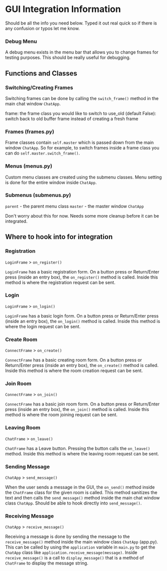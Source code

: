 # GUI Integration Information

Should be all the info you need below. Typed it out real quick so if there is any confusion or typos let me know.

### Debug Menu

A debug menu exists in the menu bar that allows you to change frames for testing purposes. This should be really useful for debugging.

## Functions and Classes

### Switching/Creating Frames

Switching frames can be done by calling the `switch_frame()` method in the main chat window `ChatApp`.

frame: the frame class you would like to switch to
use_old (default False): switch back to old buffer frame instead of creating a fresh frame

### Frames (frames.py)

Frame classes contain `self.master` which is passed down from the main window `ChatApp`. So for example, to switch frames inside a frame class you can do `self.master.switch_frame()`.

### Menus (menus.py)

Custom menu classes are created using the submenu classes. Menu setting is done for the entire window inside `ChatApp`.

### Submenus (submenus.py)

`parent` - the parent menu class
`master` - the master window `ChatApp`

Don't worry about this for now. Needs some more cleanup before it can be integrated.

## Where to hook into for integration

### Registration

`LoginFrame` > `on_register()`

`LoginFrame` has a basic registration form. On a button press or Return/Enter press (inside an entry box), the `on_register()` method is called. Inside this method is where the registration request can be sent.

### Login

`LoginFrame` > `on_login()`

`LoginFrame` has a basic login form. On a button press or Return/Enter press (inside an entry box), the `on_login()` method is called. Inside this method is where the login request can be sent.

### Create Room

`ConnectFrame` > `on_create()`

`ConnectFrame` has a basic creating room form. On a button press or Return/Enter press (inside an entry box), the `on_create()` method is called. Inside this method is where the room creation request can be sent.

### Join Room

`ConnectFrame` > `on_join()`

`ConnectFrame` has a basic join room form. On a button press or Return/Enter press (inside an entry box), the `on_join()` method is called. Inside this method is where the room joining request can be sent.

### Leaving Room

`ChatFrame` > `on_leave()`

`ChatFrame` has a Leave button. Pressing the button calls the `on_leave()` method. Inside this method is where the leaving room request can be sent.

### Sending Message

`ChatApp` > `send_message()`

When the user sends a message in the GUI, the `on_send()` method inside the `ChatFrame` class for the given room is called. This method sanitizes the text and then calls the `send_message()` method inside the main chat window class `ChatApp`. Should be able to hook directly into `send_message()`. 

### Receiving Message

`ChatApp` > `receive_message()`

Receiving a message is done by sending the message to the `receive_message()` method inside the main window class `ChatApp` (app.py). This can be called by using the `application` variable in `main.py` to get the `ChatApp` class like `application.receive_message(message)`. Inside `receive_message()` is a call to `display_message()` that is a method of `ChatFrame` to display the message string.